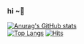 ### hi ~👋

[![Anurag's GitHub stats](https://github-readme-stats.vercel.app/api?username=hwinkr&show_icons=true&theme=tokyonight)](https://github.com/anuraghazra/github-readme-stats) <br /> 
[![Top Langs](https://github-readme-stats.vercel.app/api/top-langs/?username=hwinkr&layout=compact)](https://github.com/anuraghazra/github-readme-stats)
[![Hits](https://hits.seeyoufarm.com/api/count/incr/badge.svg?url=https%3A%2F%2Fgithub.com%2Fgjbae1212%2Fhit-counter&count_bg=%23E06C8A&title_bg=%23555555&icon=&icon_color=%23E7E7E7&title=hits&edge_flat=false)](https://hits.seeyoufarm.com)
